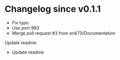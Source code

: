 # Changelog since v0.1.1
- Fix typo 
- Use port 993 
- Merge pull request #3 from erik73/Documentation

Update readme 
- Update readme 

